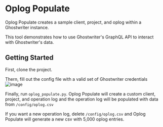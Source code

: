 # Oplog Populate
Oplog Populate creates a sample client, project, and oplog within a Ghostwriter instance.

This tool demonstrates how to use Ghostwriter's GraphQL API to interact with Ghostwriter's data.

## Getting Started

First, clone the project.

Thern, fill out the config file with a valid set of Ghostwriter credentials
![image](https://github.com/user-attachments/assets/ed3d201c-c88e-40bb-8244-6592e8de3827)

Finally, run `oplog_populate.py`. Oplog Populate will create a custom client, project, and operation log and the operation 
log will be populated with data from `/config/oplog.csv`

If you want a new operation log, delete `/config/oplog.csv` and Oplog Populate will generate a new csv with 5,000 oplog entries.
